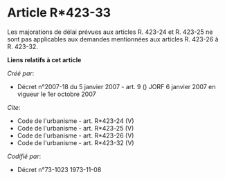 # Article R*423-33

Les majorations de délai prévues aux articles R. 423-24 et R. 423-25 ne sont pas applicables aux demandes mentionnées aux
articles R. 423-26 à R. 423-32.

**Liens relatifs à cet article**

_Créé par_:

  - Décret n°2007-18 du 5 janvier 2007 - art. 9 () JORF 6 janvier 2007 en vigueur le 1er octobre 2007

_Cite_:

  - Code de l'urbanisme - art. R*423-24 (V)
  - Code de l'urbanisme - art. R*423-25 (V)
  - Code de l'urbanisme - art. R*423-26 (V)
  - Code de l'urbanisme - art. R*423-32 (V)

_Codifié par_:

  - Décret n°73-1023 1973-11-08
